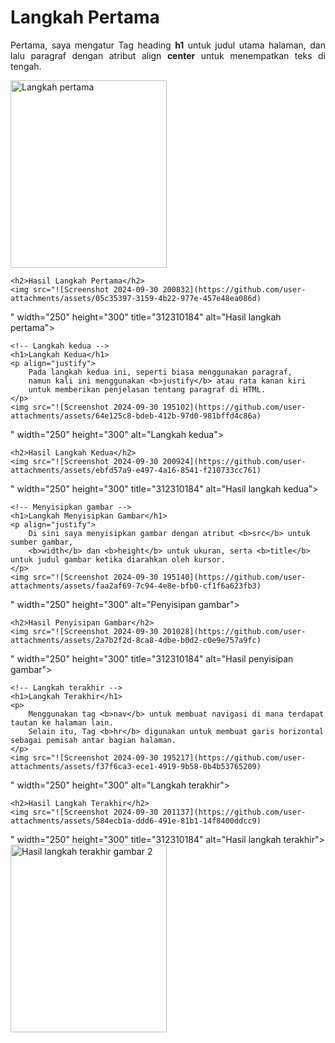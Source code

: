 <!DOCTYPE html>
<html lang="en">
<head>
    <meta charset="UTF-8">
    <meta name="viewport" content="width=device-width, initial-scale=1.0">
    <title>Penjelasan Langkah-Langkah Tugas</title>
</head>
<body>
    <!-- Langkah pertama -->
    <h1>Langkah Pertama</h1>
    <p align="justify">
        Pertama, saya mengatur Tag heading <b>h1</b> untuk judul utama halaman, 
        dan lalu paragraf dengan atribut align <b>center</b> untuk menempatkan teks di tengah.
    </p>
    <img src="![Screenshot 2024-09-30 194911](https://github.com/user-attachments/assets/c209f258-a923-4ec4-9921-cbbb23f6fda5)
" width="250" height="300" alt="Langkah pertama">

    <h2>Hasil Langkah Pertama</h2>
    <img src="![Screenshot 2024-09-30 200832](https://github.com/user-attachments/assets/05c35397-3159-4b22-977e-457e48ea086d)
" width="250" height="300" title="312310184" alt="Hasil langkah pertama">

    <!-- Langkah kedua -->
    <h1>Langkah Kedua</h1>
    <p align="justify">
        Pada langkah kedua ini, seperti biasa menggunakan paragraf, 
        namun kali ini menggunakan <b>justify</b> atau rata kanan kiri 
        untuk memberikan penjelasan tentang paragraf di HTML.
    </p>
    <img src="![Screenshot 2024-09-30 195102](https://github.com/user-attachments/assets/64e125c8-bdeb-412b-97d0-981bffd4c86a)
" width="250" height="300" alt="Langkah kedua">

    <h2>Hasil Langkah Kedua</h2>
    <img src="![Screenshot 2024-09-30 200924](https://github.com/user-attachments/assets/ebfd57a9-e497-4a16-8541-f210733cc761)
" width="250" height="300" title="312310184" alt="Hasil langkah kedua">

    <!-- Menyisipkan gambar -->
    <h1>Langkah Menyisipkan Gambar</h1>
    <p align="justify">
        Di sini saya menyisipkan gambar dengan atribut <b>src</b> untuk sumber gambar, 
        <b>width</b> dan <b>height</b> untuk ukuran, serta <b>title</b> untuk judul gambar ketika diarahkan oleh kursor.
    </p>
    <img src="![Screenshot 2024-09-30 195140](https://github.com/user-attachments/assets/faa2af69-7c94-4e8e-bfb0-cf1f6a623fb3)
" width="250" height="300" alt="Penyisipan gambar">

    <h2>Hasil Penyisipan Gambar</h2>
    <img src="![Screenshot 2024-09-30 201028](https://github.com/user-attachments/assets/2a7b2f2d-8ca8-4dbe-b0d2-c0e9e757a9fc)
" width="250" height="300" title="312310184" alt="Hasil penyisipan gambar">

    <!-- Langkah terakhir -->
    <h1>Langkah Terakhir</h1>
    <p>
        Menggunakan tag <b>nav</b> untuk membuat navigasi di mana terdapat tautan ke halaman lain. 
        Selain itu, Tag <b>hr</b> digunakan untuk membuat garis horizontal sebagai pemisah antar bagian halaman.
    </p>
    <img src="![Screenshot 2024-09-30 195217](https://github.com/user-attachments/assets/f37f6ca3-ece1-4919-9b58-0b4b53765209)
" width="250" height="300" alt="Langkah terakhir">

    <h2>Hasil Langkah Terakhir</h2>
    <img src="![Screenshot 2024-09-30 201137](https://github.com/user-attachments/assets/584ecb1a-ddd6-491e-81b1-14f8400ddcc9)
" width="250" height="300" title="312310184" alt="Hasil langkah terakhir">
        <img src="![Screenshot 2024-09-30 201314](https://github.com/user-attachments/assets/36cb8398-eb97-43a2-9ea6-51b2d6577c73)
" width="250" height="300" title="312310185" alt="Hasil langkah terakhir gambar 2">


   
</body>
</html>
